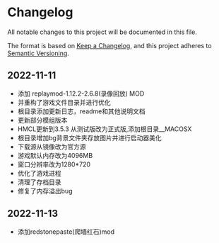 # Changelog

All notable changes to this project will be documented in this file.

The format is based on [Keep a Changelog](https://keepachangelog.com/en/1.0.0/),
and this project adheres to [Semantic Versioning](https://semver.org/spec/v2.0.0.html).

## 2022-11-11
- 添加 replaymod-1.12.2-2.6.8(录像回放) MOD
- 并重构了游戏文件目录并进行优化
- 根目录添加更新日志，readme和其他说明文档
- 更新部分模组版本
- HMCL更新到3.5.3 从测试版改为正式版,添加根目录__MACOSX
- 根目录增加bg背景文件夹存放图片并进行启动器美化
- 下载源从镜像改为官方源
- 游戏默认内存改为4096MB
- 窗口分辨率改为1280*720
- 优化了游戏进程
- 清理了存档目录
- 修复了内存溢出bug


## 2022-11-13
- 添加redstonepaste(爬墙红石)mod